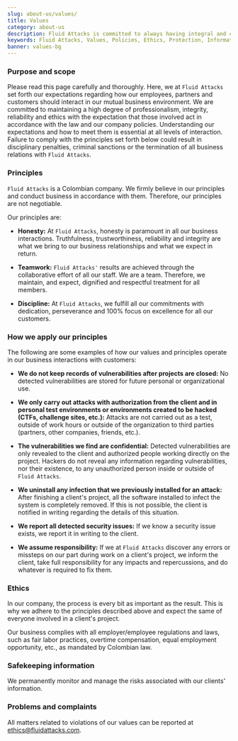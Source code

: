 ```yaml
---
slug: about-us/values/
title: Values
category: about-us
description: Fluid Attacks is committed to always having integral and correct behavior, and expects all members to act in accordance with the law and company's policies.
keywords: Fluid Attacks, Values, Policies, Ethics, Protection, Information, Company Policies, Pentesting, Ethical Hacking
banner: values-bg
---
```


<div class="sect2 fw3 f3 lh-2">

### Purpose and scope

Please read this page carefully and thoroughly.
Here,
we at `Fluid Attacks` set forth our expectations
regarding how our employees,
partners
and customers should interact in our mutual business environment.
We are committed to maintaining a high degree of professionalism,
integrity,
reliability
and ethics
with the expectation that those involved act
in accordance with the law and our company policies.
Understanding our expectations
and how to meet them
is essential at all levels of interaction.
Failure to comply with the principles
set forth below
could result in disciplinary penalties,
criminal sanctions
or the termination of all business relations with `Fluid Attacks`.

</div>

<div class="sect2 fw3 f3 lh-2">

### Principles

`Fluid Attacks` is a Colombian company.
We firmly believe in our principles
and conduct business in accordance with them.
Therefore,
our principles are not negotiable.

Our principles are:

  - **Honesty:** At `Fluid Attacks`,
    honesty is paramount in all our business interactions.
    Truthfulness, trustworthiness,
    reliability and integrity
    are what we bring to our business relationships
    and what we expect in return.

  - **Teamwork:** `Fluid Attacks'` results are achieved
    through the collaborative effort of all our staff.
    We are a team.
    Therefore,
    we maintain,
    and expect,
    dignified
    and respectful treatment for all members.

  - **Discipline:** At `Fluid Attacks`,
    we fulfill all our commitments with dedication,
    perseverance
    and 100% focus on excellence for all our customers.

<div class="sect2 fw3 f3 lh-2">

### How we apply our principles

The following are some examples
of how our values
and principles operate in our business interactions with customers:

  - **We do not keep records of vulnerabilities after projects are closed:** No
    detected vulnerabilities are stored
    for future personal or organizational use.

  - **We only carry out attacks
    with authorization from the client
    and in personal test environments
    or environments created to be hacked
    (CTFs, challenge sites, etc.):** Attacks are not carried out as a test,
    outside of work hours
    or outside of the organization to third parties
    (partners, other companies, friends, etc.).

  - **The vulnerabilities we find are confidential:** Detected
    vulnerabilities are only revealed to the client
    and authorized people working directly on the project.
    Hackers do not reveal any information regarding vulnerabilities,
    nor their existence,
    to any unauthorized person inside or outside of `Fluid Attacks`.

  - **We uninstall any infection
    that we previously installed for an attack:** After
    finishing a client's project,
    all the software installed to infect the system is completely removed.
    If this is not possible,
    the client is notified in writing regarding the details of this situation.

  - **We report all detected security issues:** If
    we know a security issue exists,
    we report it in writing to the client.

  - **We assume responsibility:** If we at `Fluid Attacks` discover any errors
    or missteps on our part during work on a client's project,
    we inform the client,
    take full responsibility for any impacts and repercussions,
    and do whatever is required to fix them.

<div class="sect2 fw3 f3 lh-2">

### Ethics

In our company,
the process is every bit as important as the result.
This is why we adhere to the principles described above
and expect the same of everyone involved in a client's project.

Our business complies with all employer/employee regulations and laws,
such as fair labor practices,
overtime compensation,
equal employment opportunity, etc.,
as mandated by Colombian law.

<div class="sect2 fw3 f3 lh-2">

### Safekeeping information

We permanently monitor and manage
the risks associated with our clients' information.

<div class="sect2 fw3 f3 lh-2">

### Problems and complaints

All matters related to violations of our values can be reported
at <ethics@fluidattacks.com>.
